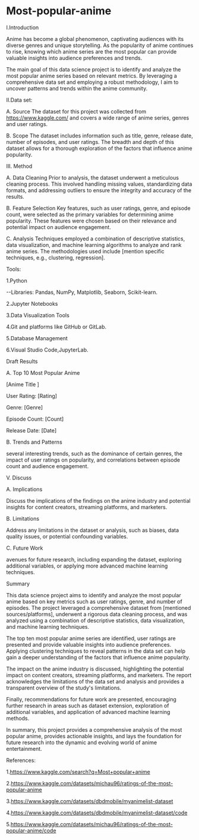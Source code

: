 # Most-popular-anime
I.Introduction

Anime has become a global phenomenon, captivating audiences with its diverse genres and unique storytelling. As the popularity of anime continues to rise, knowing which anime series are the most popular can provide valuable insights into audience preferences and trends.

The main goal of this data science project is to identify and analyze the most popular anime series based on relevant metrics. By leveraging a comprehensive data set and employing a robust methodology, I aim to uncover patterns and trends within the anime community.



II.Data set:

A. Source
The dataset for this project was collected from https://www.kaggle.com/ and covers a wide range of anime series, genres and user ratings.

B. Scope
The dataset includes information such as title, genre, release date, number of episodes, and user ratings. The breadth and depth of this dataset allows for a thorough exploration of the factors that influence anime popularity.

III. Method

A. Data Cleaning
Prior to analysis, the dataset underwent a meticulous cleaning process. This involved handling missing values, standardizing data formats, and addressing outliers to ensure the integrity and accuracy of the results.

B. Feature Selection
Key features, such as user ratings, genre, and episode count, were selected as the primary variables for determining anime popularity. These features were chosen based on their relevance and potential impact on audience engagement.

C. Analysis Techniques
employed a combination of descriptive statistics, data visualization, and machine learning algorithms to analyze and rank anime series. The methodologies used include [mention specific techniques, e.g., clustering, regression].

Tools:

1.Python

--Libraries: Pandas, NumPy, Matplotlib, Seaborn, Scikit-learn.

2.Jupyter Notebooks

3.Data Visualization Tools

4.Git and platforms like GitHub or GitLab.

5.Database Management

6.Visual Studio Code,JupyterLab.


Draft Results

A. Top 10 Most Popular Anime

[Anime Title ]

User Rating: [Rating]

Genre: [Genre]

Episode Count: [Count]

Release Date: [Date]

B. Trends and Patterns

several interesting trends, such as the dominance of certain genres, the impact of user ratings on popularity, and correlations between episode count and audience engagement.


V. Discuss

A. Implications

Discuss the implications of the findings on the anime industry and potential insights for content creators, streaming platforms, and marketers.

B. Limitations

Address any limitations in the dataset or analysis, such as biases, data quality issues, or potential confounding variables.

C. Future Work

avenues for future research, including expanding the dataset, exploring additional variables, or applying more advanced machine learning techniques.

Summary

This data science project aims to identify and analyze the most popular anime based on key metrics such as user ratings, genre, and number of episodes. The project leveraged a comprehensive dataset from [mentioned sources/platforms], underwent a rigorous data cleaning process, and was analyzed using a combination of descriptive statistics, data visualization, and machine learning techniques.

The top ten most popular anime series are identified, user ratings are presented and provide valuable insights into audience preferences. Applying clustering techniques to reveal patterns in the data set can help gain a deeper understanding of the factors that influence anime popularity.

The impact on the anime industry is discussed, highlighting the potential impact on content creators, streaming platforms, and marketers. The report acknowledges the limitations of the data set and analysis and provides a transparent overview of the study's limitations.

Finally, recommendations for future work are presented, encouraging further research in areas such as dataset extension, exploration of additional variables, and application of advanced machine learning methods.

In summary, this project provides a comprehensive analysis of the most popular anime, provides actionable insights, and lays the foundation for future research into the dynamic and evolving world of anime entertainment.


References:

1.https://www.kaggle.com/search?q=Most+popular+anime

2.https://www.kaggle.com/datasets/michau96/ratings-of-the-most-popular-anime

3.https://www.kaggle.com/datasets/dbdmobile/myanimelist-dataset

4.https://www.kaggle.com/datasets/dbdmobile/myanimelist-dataset/code

5.https://www.kaggle.com/datasets/michau96/ratings-of-the-most-popular-anime/code

